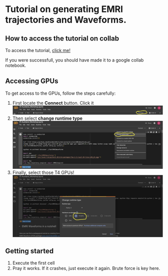 # Tutorial on generating EMRI trajectories and Waveforms.

## How to access the tutorial on collab

To access the tutorial, [click me!](https://colab.research.google.com/github/OllieBurke/EMRI_Workshop/blob/main/docs/Auckland_Workshop.ipynb)

If you were successfull, you should have made it to a google collab notebook.

## Accessing GPUs

To get access to the GPUs, follow the steps carefully:

1. First locate the **Connect** button. Click it
 ![alt](docs/images/Initial_connect_screen.jpg)
2. Then select **change runtime type** 
![alt](docs/images/select_runtime.jpg)
3. Finally, select those T4 GPUs!
![alt](docs/images/actually_select_gpu.jpg)

## Getting started

1. Execute the first cell
2. Pray it works. If it crashes, just execute it again. Brute force is key here. 



